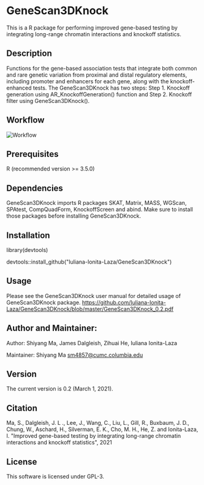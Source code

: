 # GeneScan3DKnock 
This is a R package for performing improved gene-based testing by integrating long-range chromatin interactions and knockoff statistics.

## Description
Functions for the gene-based association tests that integrate both common and rare genetic variation from proximal and distal regulatory elements, including promoter and enhancers for each gene, along with the knockoff-enhanced tests. The GeneScan3DKnock has two steps: Step 1. Knockoff generation using AR_KnockoffGeneration() function and Step 2. Knockoff filter using GeneScan3DKnock().

## Workflow
![Workflow](https://user-images.githubusercontent.com/57265092/99107266-8c690a80-25b3-11eb-8fe1-ceb388bffa38.jpg)

## Prerequisites
R (recommended version >= 3.5.0)

## Dependencies
GeneScan3DKnock imports R packages SKAT, Matrix, MASS, WGScan, SPAtest, CompQuadForm, KnockoffScreen and abind. Make sure to install those packages before installing GeneScan3DKnock.
    
## Installation
library(devtools) 

devtools::install_github("Iuliana-Ionita-Laza/GeneScan3DKnock")

## Usage
Please see the GeneScan3DKnock user manual for detailed usage of GeneScan3DKnock package. https://github.com/Iuliana-Ionita-Laza/GeneScan3DKnock/blob/master/GeneScan3DKnock_0.2.pdf

## Author and Maintainer: 
Author: Shiyang Ma, James Dalgleish, Zihuai He, Iuliana Ionita-Laza

Maintainer: Shiyang Ma <sm4857@cumc.columbia.edu>

## Version
The current version is 0.2 (March 1, 2021).

## Citation
Ma, S., Dalgleish, J. L ., Lee, J., Wang, C., Liu, L., Gill, R., Buxbaum, J. D., Chung, W., Aschard, H., Silverman, E. K., Cho, M. H., He, Z. and Ionita-Laza, I. "Improved gene-based testing by integrating long-range chromatin interactions and knockoff statistics", 2021

## License
This software is licensed under GPL-3.
